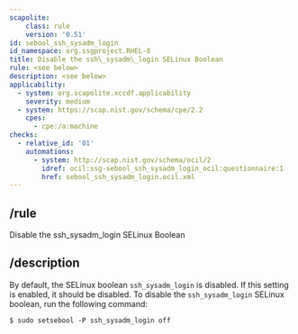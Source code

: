 ```yaml
---
scapolite:
    class: rule
    version: '0.51'
id: sebool_ssh_sysadm_login
id_namespace: org.ssgproject.RHEL-8
title: Disable the ssh\_sysadm\_login SELinux Boolean
rule: <see below>
description: <see below>
applicability:
  - system: org.scapolite.xccdf.applicability
    severity: medium
  - system: https://scap.nist.gov/schema/cpe/2.2
    cpes:
      - cpe:/a:machine
checks:
  - relative_id: '01'
    automations:
      - system: http://scap.nist.gov/schema/ocil/2
        idref: ocil:ssg-sebool_ssh_sysadm_login_ocil:questionnaire:1
        href: sebool_ssh_sysadm_login.ocil.xml
---
```



## /rule

Disable the ssh\_sysadm\_login SELinux Boolean

## /description

By
default, the SELinux boolean `ssh_sysadm_login` is disabled. If this
setting is enabled, it should be disabled. To disable the
`ssh_sysadm_login` SELinux boolean, run the following command:

``` 
$ sudo setsebool -P ssh_sysadm_login off
```
